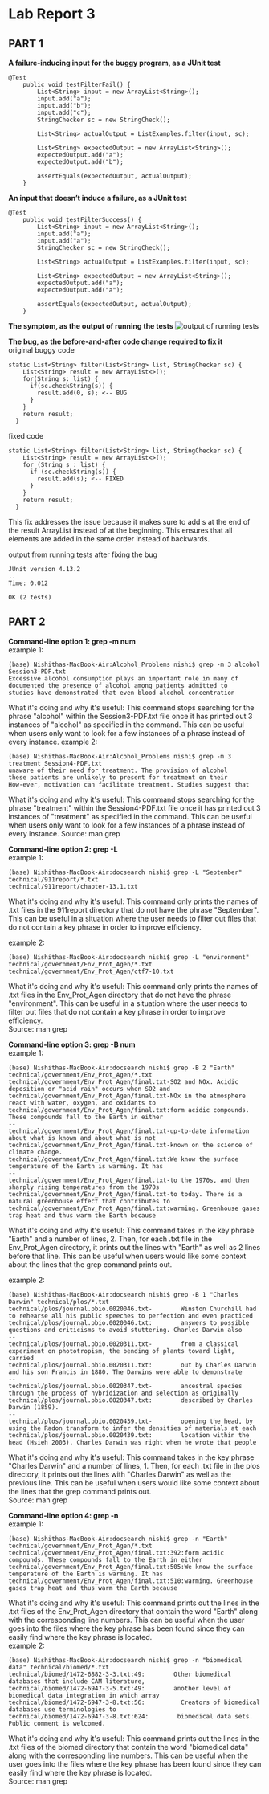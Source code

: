 # Lab Report 3
## PART 1
**A failure-inducing input for the buggy program, as a JUnit test**
```
@Test
    public void testFilterFail() {
        List<String> input = new ArrayList<String>();
        input.add("a");
        input.add("b");
        input.add("c"); 
        StringChecker sc = new StringCheck();

        List<String> actualOutput = ListExamples.filter(input, sc);

        List<String> expectedOutput = new ArrayList<String>();
        expectedOutput.add("a");
        expectedOutput.add("b");

        assertEquals(expectedOutput, actualOutput);
    }
```

**An input that doesn’t induce a failure, as a JUnit test**
```
@Test
    public void testFilterSuccess() {
        List<String> input = new ArrayList<String>();
        input.add("a");
        input.add("a");
        StringChecker sc = new StringCheck();

        List<String> actualOutput = ListExamples.filter(input, sc);

        List<String> expectedOutput = new ArrayList<String>();
        expectedOutput.add("a");
        expectedOutput.add("a");

        assertEquals(expectedOutput, actualOutput);
    }
```

**The symptom, as the output of running the tests** 
![output of running tests](https://raw.githubusercontent.com/nselvakumar25/cse15l-lab-reports/main/test-output-lab3.png)  

**The bug, as the before-and-after code change required to fix it**  
original buggy code
```
static List<String> filter(List<String> list, StringChecker sc) {
    List<String> result = new ArrayList<>();
    for(String s: list) {
      if(sc.checkString(s)) {
        result.add(0, s); <-- BUG
      }
    }
    return result;
  }
```
fixed code
```
static List<String> filter(List<String> list, StringChecker sc) {
    List<String> result = new ArrayList<>();
    for (String s : list) {
      if (sc.checkString(s)) {
        result.add(s); <-- FIXED
      }
    }
    return result;
  }
```
This fix addresses the issue because it makes sure to add s at the end of the result ArrayList instead of at the beginning. This ensures that all elements are added in the same order instead of backwards.  

output from running tests after fixing the bug
```
JUnit version 4.13.2
..
Time: 0.012

OK (2 tests)
```

## PART 2
**Command-line option 1: grep -m num**  
example 1:
```
(base) Nishithas-MacBook-Air:Alcohol_Problems nishi$ grep -m 3 alcohol Session3-PDF.txt
Excessive alcohol consumption plays an important role in many of
documented the presence of alcohol among patients admitted to
studies have demonstrated that even blood alcohol concentration
```
What it's doing and why it's useful: This command stops searching for the phrase "alcohol" within the Session3-PDF.txt file once it has printed out 3 instances of "alcohol" as specified in the command. This can be useful when users only want to look for a few instances of a phrase instead of every instance.
example 2:
```
(base) Nishithas-MacBook-Air:Alcohol_Problems nishi$ grep -m 3 treatment Session4-PDF.txt
unaware of their need for treatment. The provision of alcohol
these patients are unlikely to present for treatment on their
How-ever, motivation can facilitate treatment. Studies suggest that
```
What it's doing and why it's useful: This command stops searching for the phrase "treatment" within the Session4-PDF.txt file once it has printed out 3 instances of "treatment" as specified in the command. This can be useful when users only want to look for a few instances of a phrase instead of every instance.
Source: man grep  

**Command-line option 2: grep -L**  
example 1:
```
(base) Nishithas-MacBook-Air:docsearch nishi$ grep -L "September" technical/911report/*.txt
technical/911report/chapter-13.1.txt
```
What it's doing and why it's useful: This command only prints the names of .txt files in the 911report directory that do not have the phrase "September". This can be useful in a situation where the user needs to filter out files that do not contain a key phrase in order to improve efficiency.  

example 2:
```
(base) Nishithas-MacBook-Air:docsearch nishi$ grep -L "environment" technical/government/Env_Prot_Agen/*.txt
technical/government/Env_Prot_Agen/ctf7-10.txt
```
What it's doing and why it's useful: This command only prints the names of .txt files in the Env_Prot_Agen directory that do not have the phrase "environment". This can be useful in a situation where the user needs to filter out files that do not contain a key phrase in order to improve efficiency.  
Source: man grep  

**Command-line option 3: grep -B num**  
example 1:
```
(base) Nishithas-MacBook-Air:docsearch nishi$ grep -B 2 "Earth" technical/government/Env_Prot_Agen/*.txt
technical/government/Env_Prot_Agen/final.txt-SO2 and NOx. Acidic deposition or "acid rain" occurs when SO2 and
technical/government/Env_Prot_Agen/final.txt-NOx in the atmosphere react with water, oxygen, and oxidants to
technical/government/Env_Prot_Agen/final.txt:form acidic compounds. These compounds fall to the Earth in either
--
technical/government/Env_Prot_Agen/final.txt-up-to-date information about what is known and about what is not
technical/government/Env_Prot_Agen/final.txt-known on the science of climate change.
technical/government/Env_Prot_Agen/final.txt:We know the surface temperature of the Earth is warming. It has
--
technical/government/Env_Prot_Agen/final.txt-to the 1970s, and then sharply rising temperatures from the 1970s
technical/government/Env_Prot_Agen/final.txt-to today. There is a natural greenhouse effect that contributes to
technical/government/Env_Prot_Agen/final.txt:warming. Greenhouse gases trap heat and thus warm the Earth because
```
What it's doing and why it's useful: This command takes in the key phrase "Earth" and a number of lines, 2. Then, for each .txt file in the Env_Prot_Agen directory, it prints out the lines with "Earth" as well as 2 lines before that line. This can be useful when users would like some context about the lines that the grep command prints out.  

example 2:
```
(base) Nishithas-MacBook-Air:docsearch nishi$ grep -B 1 "Charles Darwin" technical/plos/*.txt
technical/plos/journal.pbio.0020046.txt-        Winston Churchill had to rehearse all his public speeches to perfection and even practiced
technical/plos/journal.pbio.0020046.txt:        answers to possible questions and criticisms to avoid stuttering. Charles Darwin also
--
technical/plos/journal.pbio.0020311.txt-        from a classical experiment on phototropism, the bending of plants toward light, carried
technical/plos/journal.pbio.0020311.txt:        out by Charles Darwin and his son Francis in 1880. The Darwins were able to demonstrate
--
technical/plos/journal.pbio.0020347.txt-        ancestral species through the process of hybridization and selection as originally
technical/plos/journal.pbio.0020347.txt:        described by Charles Darwin (1859).
--
technical/plos/journal.pbio.0020439.txt-        opening the head, by using the Radon transform to infer the densities of materials at each
technical/plos/journal.pbio.0020439.txt:        location within the head (Hsieh 2003). Charles Darwin was right when he wrote that people
```
What it's doing and why it's useful: This command takes in the key phrase "Charles Darwin" and a number of lines, 1. Then, for each .txt file in the plos directory, it prints out the lines with "Charles Darwin" as well as the previous line. This can be useful when users would like some context about the lines that the grep command prints out.  
Source: man grep  

**Command-line option 4: grep -n**  
example 1:
```
(base) Nishithas-MacBook-Air:docsearch nishi$ grep -n "Earth" technical/government/Env_Prot_Agen/*.txt
technical/government/Env_Prot_Agen/final.txt:392:form acidic compounds. These compounds fall to the Earth in either
technical/government/Env_Prot_Agen/final.txt:505:We know the surface temperature of the Earth is warming. It has
technical/government/Env_Prot_Agen/final.txt:510:warming. Greenhouse gases trap heat and thus warm the Earth because
```
What it's doing and why it's useful: This command prints out the lines in the .txt files of the Env_Prot_Agen directory that contain the word "Earth" along with the corresponding line numbers. This can be useful when the user goes into the files where the key phrase has been found since they can easily find where the key phrase is located.  
example 2:
```
(base) Nishithas-MacBook-Air:docsearch nishi$ grep -n "biomedical data" technical/biomed/*.txt
technical/biomed/1472-6882-3-3.txt:49:        Other biomedical databases that include CAM literature,
technical/biomed/1472-6947-3-5.txt:49:        another level of biomedical data integration in which array
technical/biomed/1472-6947-3-8.txt:56:          Creators of biomedical databases use terminologies to
technical/biomed/1472-6947-3-8.txt:624:        biomedical data sets. Public comment is welcomed.
```
What it's doing and why it's useful: This command prints out the lines in the .txt files of the biomed directory that contain the word "biomedical data" along with the corresponding line numbers. This can be useful when the user goes into the files where the key phrase has been found since they can easily find where the key phrase is located.  
Source: man grep







